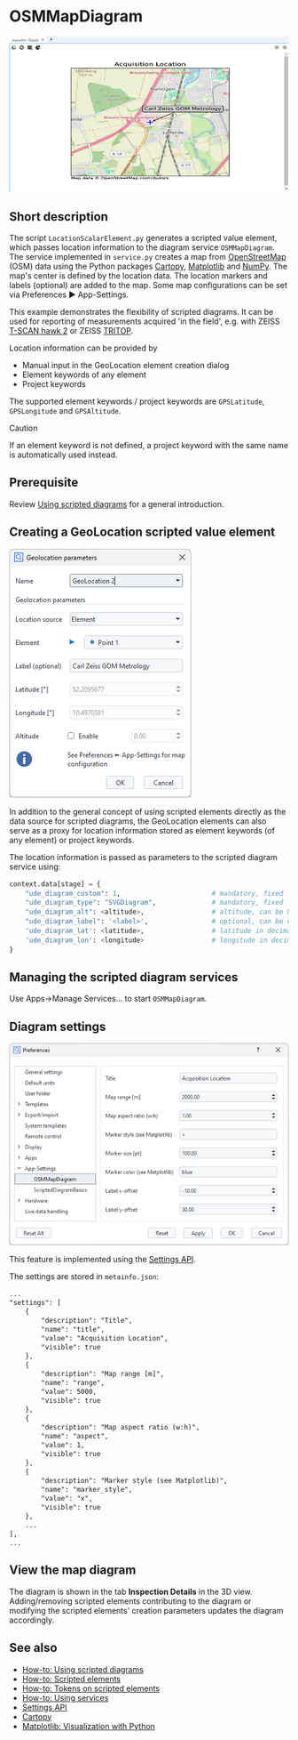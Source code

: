# OSMMapDiagram

![OSM map diagram](osm_map_diagram.png)

## Short description

The script `LocationScalarElement.py` generates a scripted value element, which passes location information to the diagram service `OSMMapDiagram`. The service implemented in `service.py` creates a map from [OpenStreetMap](https://www.openstreetmap.org/) (OSM) data using the Python packages [Cartopy](https://scitools.org.uk/cartopy/docs/latest/index.html), [Matplotlib](https://matplotlib.org/) and [NumPy](https://numpy.org/). The map's center is defined by the location data. The location markers and labels (optional) are added to the map. Some map configurations can be set via Preferences ► App-Settings.

This example demonstrates the flexibility of scripted diagrams. It can be used for reporting of measurements acquired 'in the field', e.g. with ZEISS [T-SCAN hawk 2](https://www.handsonmetrology.com/products/t-scan-hawk-2/) or ZEISS [TRITOP](https://www.zeiss.com/metrology/en/systems/optical-3d/3d-photogrammetry/tritop.html).

Location information can be provided by
* Manual input in the GeoLocation element creation dialog
* Element keywords of any element
* Project keywords

The supported element keywords / project keywords are `GPSLatitude`, `GPSLongitude` and `GPSAltitude`.

> [!CAUTION]
> If an element keyword is not defined, a project keyword with the same name is automatically used instead.

## Prerequisite

Review [Using scripted diagrams](https://zeissiqs.github.io/zeiss-inspect-addon-api/2025/howtos/using_scripted_diagrams/using_scripted_diagrams.html) for a general introduction.

## Creating a GeoLocation scripted value element

![GeoLocation creation parameters dialog](geolocation_creation_parameters.png)

In addition to the general concept of using scripted elements directly as the data source for scripted diagrams, the GeoLocation elements can also serve as a proxy for location information stored as element keywords (of any element) or project keywords.

The location information is passed as parameters to the scripted diagram service using:
``` python
context.data[stage] = {
    "ude_diagram_custom": 1,                       # mandatory, fixed
    "ude_diagram_type": "SVGDiagram",              # mandatory, fixed
    "ude_diagram_alt": <altitude>,                 # altitude, can be None
    "ude_diagram_label": '<label>',                # optional, can be empty
    'ude_diagram_lat': <latitude>,                 # latitude in decimal degrees
    'ude_diagram_lon': <longitude>                 # longitude in decimal degrees
}
 ```
 
## Managing the scripted diagram services

Use Apps->Manage Services... to start `OSMMapDiagram`.

## Diagram settings
 
![App-Settings](geolocation_app_settings.png)

This feature is implemented using the [Settings API](https://zeiss.github.io/zeiss-inspect-app-api/2025/python_api/python_api.html#gom-api-settings).

The settings are stored in `metainfo.json`:
```
...
"settings": [
    {
        "description": "Title",
        "name": "title",
        "value": "Acquisition Location",
        "visible": true
    },
    {
        "description": "Map range [m]",
        "name": "range",
        "value": 5000,
        "visible": true
    },
    {
        "description": "Map aspect ratio (w:h)",
        "name": "aspect",
        "value": 1,
        "visible": true
    },
    {
        "description": "Marker style (see Matplotlib)",
        "name": "marker_style",
        "value": "x",
        "visible": true
    },
    ...
],
...
 ```
 
 ## View the map diagram
 
 The diagram is shown in the tab **Inspection Details** in the 3D view. Adding/removing scripted elements contributing to the diagram or modifying the scripted elements' creation parameters updates the diagram accordingly.
 
 ## See also
 
 * [How-to: Using scripted diagrams](https://zeiss.github.io/zeiss-inspect-app-api/2025/howtos/using_scripted_diagrams/using_scripted_diagrams.html)
 * [How-to: Scripted elements](https://zeiss.github.io/zeiss-inspect-app-api/2025/howtos/scripted_elements/scripted_elements_toc.html)
 * [How-to: Tokens on scripted elements](https://zeiss.github.io/zeiss-inspect-app-api/2025/howtos/scripted_elements/tokens_on_scripted_elements.html)
 * [How-to: Using services](https://zeiss.github.io/zeiss-inspect-app-api/2025/howtos/using_services/using_services.html)
 * [Settings API](https://zeiss.github.io/zeiss-inspect-app-api/2025/python_api/python_api.html#gom-api-settings)
 * [Cartopy](https://scitools.org.uk/cartopy/docs/latest/index.html)
 * [Matplotlib: Visualization with Python](https://matplotlib.org/)
 
 
